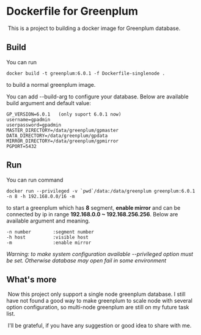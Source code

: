 # Dockerfile for Greenplum

​    This is a project to building a docker image for Greenplum database. 

## Build

You can run

```
docker build -t greenplum:6.0.1 -f Dockerfile-singlenode .
```

to build a normal greenplum image.

You can add --build-arg  to configure your database. Below are available build argument and default value:

```
GP_VERSION=6.0.1   (only suport 6.0.1 now)
username=gpadmin
userpassword=gpadmin
MASTER_DIRECTORY=/data/greenplum/gpmaster
DATA_DIRECTORY=/data/greenplum/gpdata
MIRROR_DIRECTORY=/data/greenplum/gpmirror
PGPORT=5432
```

## Run

You can run command

```
docker run --privileged -v `pwd`/data:/data/greenplum greenplum:6.0.1 -n 8 -h 192.168.0.0/16 -m
```

to start a greenplum which has **8** segment, **enable mirror** and can be connected by ip in range **192.168.0.0 ~ 192.168.256.256**. Below are available argument and meaning.

```
-n number        :segment number
-h host          :visible host
-m               :enable mirror
```

*Warning: to make system configuration available --privileged option must be set. Otherwise database may open fail in some environment*

## What's more

​    Now this project only support a single node greenplum database.  I still have not found a good way to make greenplum to scale node with several option configuration, so multi-node greenplum are still on my future task list.

​    I'll be grateful, if you have any suggestion or good idea to share with me.
